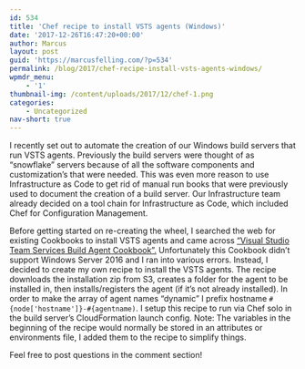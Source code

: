 ```yaml
---
id: 534
title: 'Chef recipe to install VSTS agents (Windows)'
date: '2017-12-26T16:47:20+00:00'
author: Marcus
layout: post
guid: 'https://marcusfelling.com/?p=534'
permalink: /blog/2017/chef-recipe-install-vsts-agents-windows/
wpmdr_menu:
    - '1'
thumbnail-img: /content/uploads/2017/12/chef-1.png
categories:
    - Uncategorized
nav-short: true
---
```



I recently set out to automate the creation of our Windows build servers that run VSTS agents. Previously the build servers were thought of as “snowflake” servers because of all the software components and customization’s that were needed. This was even more reason to use Infrastructure as Code to get rid of manual run books that were previously used to document the creation of a build server. Our Infrastructure team already decided on a tool chain for Infrastructure as Code, which included Chef for Configuration Management.

Before getting started on re-creating the wheel, I searched the web for existing Cookbooks to install VSTS agents and came across [“Visual Studio Team Services Build Agent Cookbook”.](https://supermarket.chef.io/cookbooks/vsts_build_agent) Unfortunately this Cookbook didn’t support Windows Server 2016 and I ran into various errors. Instead, I decided to create my own recipe to install the VSTS agents. The recipe downloads the installation zip from S3, creates a folder for the agent to be installed in, then installs/registers the agent (if it’s not already installed). In order to make the array of agent names “dynamic” I prefix hostname `#{node['hostname']}-#{agentname)`. I setup this recipe to run via Chef solo in the build server’s CloudFormation launch config. Note: The variables in the beginning of the recipe would normally be stored in an attributes or environments file, I added them to the recipe to simplify things.

Feel free to post questions in the comment section!

<script src="https://gist.github.com/MarcusFelling/f1f2039d9d5ca11cb20ae17412ccdbac.js"></script>